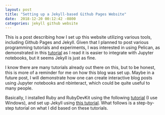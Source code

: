 ```yaml
---
layout: post
title: "Setting up a Jekyll-based Github Pages Website"
date:  2018-12-20 00:12:42 -0800
categories: jekyll github website
---
```


This is a post describing how I set up this website utilizing various tools, including Github Pages and Jekyll. Given that I planned to post various programming tutorials and experiments, I was interested in using Pelican, as demonstrated in this [tutorial](https://www.dataquest.io/blog/how-to-setup-a-data-science-blog/) as I read it is easier to integrate with Jupyter notebooks, but it seems Jekyll is just as fine.

I know there are many tutorials already out there on this, but to be honest, this is more of a reminder for me on how this blog was set up. Maybe in a future post, I will demonstrate how one can create interactive blog posts using Jupyter notebooks and nbinteract, which could be quite useful to many people.

Basically, I installed Ruby and RubyDevKit using the following [tutorial](https://martinbuberl.com/blog/install-ruby-for-windows/_) (I use Windows), and set up Jekyll using [this tutorial](https://programminghistorian.org/en/lessons/building-static-sites-with-jekyll-github-pages). What follows is a step-by-step tutorial on what I did based on these tutorials.
